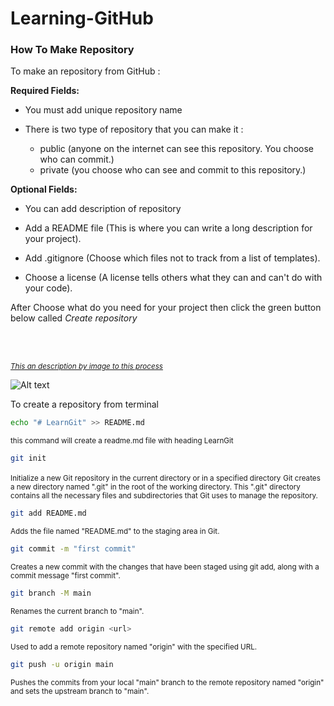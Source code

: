 # Learning-GitHub

### How To Make Repository


To make an repository from GitHub :

 **Required Fields:**  
- You must add unique repository name

 - There is two type of repository that you can make it :
    - public (anyone on the internet can see this repository. You choose who can commit.)
    - private (you choose who can see and commit to this repository.)




 **Optional Fields:**  
- You can add description of  repository 

 - Add a README file (This is where you can write a long description for your project).

  - Add .gitignore (Choose which files not to track from a list of templates).

  - Choose a license (A license tells others what they can and can't do with your code).


After Choose what do you need for your project then click the green button below called *Create repository*




<br>
<br>

<u><small>*This an description by image to this process* </small></u>

![Alt text](https://i.ibb.co/gZRvRfD/1.png)

To create a repository from terminal 
``` bash
echo "# LearnGit" >> README.md
```
<small>this command will create a readme.md file with heading LearnGit</small>


``` bash
git init
```
<small>Initialize a new Git repository in the current directory or in a specified directory</small>
<small>Git creates a new directory named ".git" in the root of the working directory. This ".git" directory contains all the necessary files and subdirectories that Git uses to manage the repository.</small>


``` bash
git add README.md
```
<small>Adds the file named "README.md" to the staging area in Git.</small>

``` bash
git commit -m "first commit"
```
<small>Creates a new commit with the changes that have been staged using git add, along with a commit message "first commit".</small>

``` bash
git branch -M main
```
<small>Renames the current branch to "main".</small>

``` bash
git remote add origin <url>
```
<small>Used to add a remote repository named "origin" with the specified URL.</small>


``` bash
git push -u origin main
```
<small>Pushes the commits from your local "main" branch to the remote repository named "origin" and sets the upstream branch to "main".</small>
